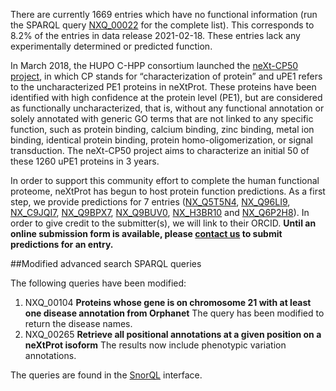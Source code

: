 There are currently 1669 entries which have no functional information (run the SPARQL query [NXQ\_00022](https://www.nextprot.org/proteins/search?mode=advanced&queryId=NXQ_00022) for the complete list). This corresponds to 8.2% of the entries in data release 2021-02-18. These entries lack any experimentally determined or predicted function.

In March 2018, the HUPO C-HPP consortium launched the [neXt-CP50 project](https://pubmed.ncbi.nlm.nih.gov/30269496/), in which CP stands for “characterization of protein” and uPE1 refers to the uncharacterized PE1 proteins in neXtProt. These proteins have been identified with high confidence at the protein level (PE1), but are considered as functionally uncharacterized, that is, without any functional annotation or solely annotated with generic GO terms that are not linked to any specific function, such as protein binding, calcium binding, zinc binding, metal ion binding, identical protein binding, protein homo-oligomerization, or signal transduction. The neXt-CP50 project aims to characterize an initial 50 of these 1260 uPE1 proteins in 3 years.

In order to support this community effort to complete the human functional proteome, neXtProt has begun to host protein function predictions. As a first step, we provide predictions for 7 entries ([NX\_Q5T5N4](../entry/NX_Q5T5N4/function-predictions), [NX\_Q96LI9](../entry/NX_Q96LI9/function-predictions), [NX\_C9JQI7](../entry/NX_C9JQI7/function-predictions), [NX\_Q9BPX7](../entry/NX_Q9BPX7/function-predictions), [NX\_Q9BUV0](../entry/NX_Q9BUV0/function-predictions), [NX\_H3BR10](../entry/NX_H3BR10/function-predictions) and [NX\_Q6P2H8](../entry/NX_Q6P2H8/function-predictions)). In order to give credit to the submitter(s), we will link to their ORCID. **Until an online submission form is available, please [contact us](mailto:support@nextprot.org?subject=\[Function%20Prediction\]) to submit predictions for an entry.**

##Modified advanced search SPARQL queries

The following queries have been modified:

1. NXQ\_00104 **Proteins whose gene is on chromosome 21 with at least one disease annotation from Orphanet** The query has been modified to return the disease names.
2. NXQ\_00265 **Retrieve all positional annotations at a given position on a neXtProt isoform** The results now include phenotypic variation annotations.

The queries are found in the [SnorQL](https://snorql.nextprot.org/) interface.
